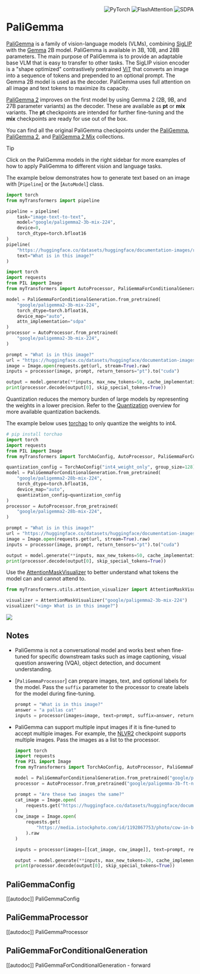 <!--Copyright 2024 The HuggingFace Team. All rights reserved.

Licensed under the Apache License, Version 2.0 (the "License"); you may not use this file except in compliance with
the License. You may obtain a copy of the License at

http://www.apache.org/licenses/LICENSE-2.0

Unless required by applicable law or agreed to in writing, software distributed under the License is distributed on
an "AS IS" BASIS, WITHOUT WARRANTIES OR CONDITIONS OF ANY KIND, either express or implied. See the License for the
specific language governing permissions and limitations under the License.

⚠️ Note that this file is in Markdown but contain specific syntax for our doc-builder (similar to MDX) that may not be
rendered properly in your Markdown viewer.

-->

<div style="float: right;">
    <div class="flex flex-wrap space-x-1">
        <img alt="PyTorch" src="https://img.shields.io/badge/PyTorch-DE3412?style=flat&logo=pytorch&logoColor=white">
        <img alt="FlashAttention" src="https://img.shields.io/badge/%E2%9A%A1%EF%B8%8E%20FlashAttention-eae0c8?style=flat">
        <img alt="SDPA" src="https://img.shields.io/badge/SDPA-DE3412?style=flat&logo=pytorch&logoColor=white">
    </div>
</div>

# PaliGemma

[PaliGemma](https://huggingface.co/papers/2407.07726) is a family of vision-language models (VLMs), combining [SigLIP](./siglip) with the [Gemma](./gemma) 2B model. PaliGemma is available in 3B, 10B, and 28B parameters. The main purpose of PaliGemma is to provide an adaptable base VLM that is easy to transfer to other tasks. The SigLIP vision encoder is a "shape optimized" contrastively pretrained [ViT](./vit) that converts an image into a sequence of tokens and prepended to an optional prompt. The Gemma 2B model is used as the decoder. PaliGemma uses full attention on all image and text tokens to maximize its capacity.

[PaliGemma 2](https://huggingface.co/papers/2412.03555) improves on the first model by using Gemma 2 (2B, 9B, and 27B parameter variants) as the decoder. These are available as **pt** or **mix** variants. The **pt** checkpoints are intended for further fine-tuning and the **mix** checkpoints are ready for use out of the box.

You can find all the original PaliGemma checkpoints under the [PaliGemma](https://huggingface.co/collections/google/paligemma-release-6643a9ffbf57de2ae0448dda), [PaliGemma 2](https://huggingface.co/collections/google/paligemma-2-release-67500e1e1dbfdd4dee27ba48), and [PaliGemma 2 Mix](https://huggingface.co/collections/google/paligemma-2-mix-67ac6a251aaf3ee73679dcc4) collections.

> [!TIP]
> Click on the PaliGemma models in the right sidebar for more examples of how to apply PaliGemma to different vision and language tasks.

The example below demonstrates how to generate text based on an image with [`Pipeline`] or the [`AutoModel`] class.

<hfoptions id="usage">
<hfoption id="Pipeline">

```py
import torch
from myTransformers import pipeline

pipeline = pipeline(
    task="image-text-to-text",
    model="google/paligemma2-3b-mix-224",
    device=0,
    torch_dtype=torch.bfloat16
)
pipeline(
    "https://huggingface.co/datasets/huggingface/documentation-images/resolve/main/pipeline-cat-chonk.jpeg",
    text="What is in this image?"
)
```

</hfoption>
<hfoption id="AutoModel">

```py
import torch
import requests
from PIL import Image
from myTransformers import AutoProcessor, PaliGemmaForConditionalGeneration

model = PaliGemmaForConditionalGeneration.from_pretrained(
    "google/paligemma2-3b-mix-224",
    torch_dtype=torch.bfloat16,
    device_map="auto",
    attn_implementation="sdpa"
)
processor = AutoProcessor.from_pretrained(
    "google/paligemma2-3b-mix-224",
)

prompt = "What is in this image?"
url = "https://huggingface.co/datasets/huggingface/documentation-images/resolve/main/pipeline-cat-chonk.jpeg"
image = Image.open(requests.get(url, stream=True).raw)
inputs = processor(image, prompt, return_tensors="pt").to("cuda")

output = model.generate(**inputs, max_new_tokens=50, cache_implementation="static")
print(processor.decode(output[0], skip_special_tokens=True))
```

</hfoption>
</hfoptions>

Quantization reduces the memory burden of large models by representing the weights in a lower precision. Refer to the [Quantization](../quantization/overview) overview for more available quantization backends.

The example below uses [torchao](../quantization/torchao) to only quantize the weights to int4.

```py
# pip install torchao
import torch
import requests
from PIL import Image
from myTransformers import TorchAoConfig, AutoProcessor, PaliGemmaForConditionalGeneration

quantization_config = TorchAoConfig("int4_weight_only", group_size=128)
model = PaliGemmaForConditionalGeneration.from_pretrained(
    "google/paligemma2-28b-mix-224",
    torch_dtype=torch.bfloat16,
    device_map="auto",
    quantization_config=quantization_config
)
processor = AutoProcessor.from_pretrained(
    "google/paligemma2-28b-mix-224",
)

prompt = "What is in this image?"
url = "https://huggingface.co/datasets/huggingface/documentation-images/resolve/main/pipeline-cat-chonk.jpeg"
image = Image.open(requests.get(url, stream=True).raw)
inputs = processor(image, prompt, return_tensors="pt").to("cuda")

output = model.generate(**inputs, max_new_tokens=50, cache_implementation="static")
print(processor.decode(output[0], skip_special_tokens=True))
```

Use the [AttentionMaskVisualizer](https://github.com/huggingface/transformers/blob/beb9b5b02246b9b7ee81ddf938f93f44cfeaad19/src/transformers/utils/attention_visualizer.py#L139) to better understand what tokens the model can and cannot attend to.

```py
from myTransformers.utils.attention_visualizer import AttentionMaskVisualizer

visualizer = AttentionMaskVisualizer("google/paligemma2-3b-mix-224")
visualizer("<img> What is in this image?")
```

<div class="flex justify-center">
    <img src="https://huggingface.co/datasets/huggingface/documentation-images/resolve/main/transformers/model_doc/paligemma2-attn-mask.png"/>
</div>

## Notes

- PaliGemma is not a conversational model and works best when fine-tuned for specific downstream tasks such as image captioning, visual question answering (VQA), object detection, and document understanding.
- [`PaliGemmaProcessor`] can prepare images, text, and optional labels for the model. Pass the `suffix` parameter to the processor to create labels for the model during fine-tuning.

    ```py
    prompt = "What is in this image?"
    answer = "a pallas cat"
    inputs = processor(images=image, text=prompt, suffix=answer, return_tensors="pt")
    ```
- PaliGemma can support multiple input images if it is fine-tuned to accept multiple images. For example, the [NLVR2](https://huggingface.co/google/paligemma-3b-ft-nlvr2-448) checkpoint supports multiple images. Pass the images as a list to the processor.

    ```py
    import torch
    import requests
    from PIL import Image
    from myTransformers import TorchAoConfig, AutoProcessor, PaliGemmaForConditionalGeneration

    model = PaliGemmaForConditionalGeneration.from_pretrained("google/paligemma-3b-ft-nlvr2-448")
    processor = AutoProcessor.from_pretrained("google/paligemma-3b-ft-nlvr2-448")

    prompt = "Are these two images the same?"
    cat_image = Image.open(
        requests.get("https://huggingface.co/datasets/huggingface/documentation-images/resolve/main/pipeline-cat-chonk.jpeg", stream=True).raw
    )
    cow_image = Image.open(
        requests.get(
            "https://media.istockphoto.com/id/1192867753/photo/cow-in-berchida-beach-siniscola.jpg?s=612x612&w=0&k=20&c=v0hjjniwsMNfJSuKWZuIn8pssmD5h5bSN1peBd1CmH4=", stream=True
        ).raw
    )

    inputs = processor(images=[[cat_image, cow_image]], text=prompt, return_tensors="pt")

    output = model.generate(**inputs, max_new_tokens=20, cache_implementation="static")
    print(processor.decode(output[0], skip_special_tokens=True))
    ```

## PaliGemmaConfig

[[autodoc]] PaliGemmaConfig

## PaliGemmaProcessor

[[autodoc]] PaliGemmaProcessor

## PaliGemmaForConditionalGeneration

[[autodoc]] PaliGemmaForConditionalGeneration
    - forward
